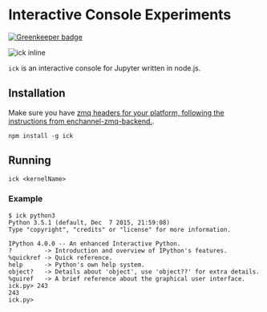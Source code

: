 # Interactive Console Experiments

[![Greenkeeper badge](https://badges.greenkeeper.io/nteract/ick.svg)](https://greenkeeper.io/)

![ick inline](https://cloud.githubusercontent.com/assets/836375/12740688/2ddc457e-c93b-11e5-811a-cf965490daac.png)

`ick` is an interactive console for Jupyter written in node.js.

## Installation

Make sure you have [zmq headers for your platform, following the instructions from enchannel-zmq-backend.](https://github.com/nteract/enchannel-zmq-backend#zeromq-dependency).

```
npm install -g ick
```

## Running

```
ick <kernelName>
```

### Example

```
$ ick python3
Python 3.5.1 (default, Dec  7 2015, 21:59:08)
Type "copyright", "credits" or "license" for more information.

IPython 4.0.0 -- An enhanced Interactive Python.
?         -> Introduction and overview of IPython's features.
%quickref -> Quick reference.
help      -> Python's own help system.
object?   -> Details about 'object', use 'object??' for extra details.
%guiref   -> A brief reference about the graphical user interface.
ick.py> 243
243
ick.py> 
```
